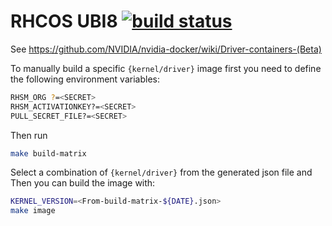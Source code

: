 # RHCOS UBI8 [![build status](https://gitlab.com/nvidia/driver/badges/master/build.svg)](https://gitlab.com/nvidia/driver/commits/master)

See https://github.com/NVIDIA/nvidia-docker/wiki/Driver-containers-(Beta)

To manually build a specific `{kernel/driver}` image first you need to define
the following environment variables:

```bash
RHSM_ORG ?=<SECRET>
RHSM_ACTIVATIONKEY?=<SECRET>
PULL_SECRET_FILE?=<SECRET>
```

Then run 

```bash
make build-matrix
```

Select a combination of `{kernel/driver}` from the generated json file and
Then you can build the image with:
    
```bash
KERNEL_VERSION=<From-build-matrix-${DATE}.json>
make image
```

